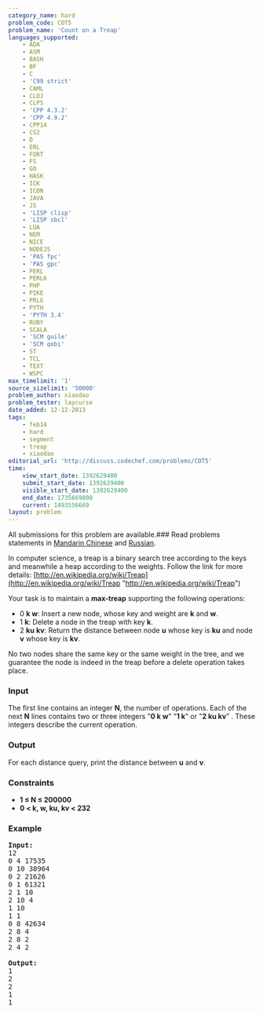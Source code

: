 ```yaml
---
category_name: hard
problem_code: COT5
problem_name: 'Count on a Treap'
languages_supported:
    - ADA
    - ASM
    - BASH
    - BF
    - C
    - 'C99 strict'
    - CAML
    - CLOJ
    - CLPS
    - 'CPP 4.3.2'
    - 'CPP 4.9.2'
    - CPP14
    - CS2
    - D
    - ERL
    - FORT
    - FS
    - GO
    - HASK
    - ICK
    - ICON
    - JAVA
    - JS
    - 'LISP clisp'
    - 'LISP sbcl'
    - LUA
    - NEM
    - NICE
    - NODEJS
    - 'PAS fpc'
    - 'PAS gpc'
    - PERL
    - PERL6
    - PHP
    - PIKE
    - PRLG
    - PYTH
    - 'PYTH 3.4'
    - RUBY
    - SCALA
    - 'SCM guile'
    - 'SCM qobi'
    - ST
    - TCL
    - TEXT
    - WSPC
max_timelimit: '1'
source_sizelimit: '50000'
problem_author: xiaodao
problem_tester: laycurse
date_added: 12-12-2013
tags:
    - feb14
    - hard
    - segment
    - treap
    - xiaodao
editorial_url: 'http://discuss.codechef.com/problems/COT5'
time:
    view_start_date: 1392629400
    submit_start_date: 1392629400
    visible_start_date: 1392629400
    end_date: 1735669800
    current: 1493556669
layout: problem
---
```

All submissions for this problem are available.###  Read problems statements in [Mandarin Chinese](http://www.codechef.com/download/translated/FEB14/mandarin/COT5.pdf) and [Russian](http://www.codechef.com/download/translated/FEB14/russian/COT5.pdf).

In computer science, a treap is a binary search tree according to the keys and meanwhile a heap according to the weights. Follow the link for more details: [http://en.wikipedia.org/wiki/Treap](http://en.wikipedia.org/wiki/Treap "http://en.wikipedia.org/wiki/Treap")

Your task is to maintain a **max-treap** supporting the following operations:

- 0 **k w**: Insert a new node, whose key and weight are **k** and **w**.
- 1 **k**: Delete a node in the treap with key **k**.
- 2 **ku** **kv**: Return the distance between node **u** whose key is **ku** and node **v** whose key is **kv**.



No two nodes share the same key or the same weight in the tree, and we guarantee the node is indeed in the treap before a delete operation takes place.

### Input

The first line contains an integer **N**, the number of operations.
Each of the next **N** lines contains two or three integers "**0 k w**" "**1 k**" or "**2 ku kv**” . These integers describe the current operation.

### Output

For each distance query, print the distance between **u** and **v**.

### Constraints

- **1 ≤ N ≤ 200000**
- **0 < k, w, ku, kv < 232**

### Example

<pre><strong>Input:</strong>
12
0 4 17535
0 10 38964
0 2 21626
0 1 61321
2 1 10
2 10 4 
1 10
1 1
0 8 42634
2 8 4
2 8 2
2 4 2

<strong>Output:</strong>
1
2
2
1
1

</pre>